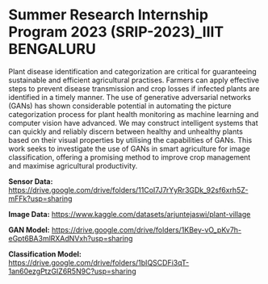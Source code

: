 # Summer Research Internship Program 2023 (SRIP-2023)_IIIT BENGALURU
Plant disease identification and categorization are critical for guaranteeing sustainable and efficient agricultural practises. Farmers can apply effective steps to prevent disease transmission and crop losses if infected plants are identified in a timely manner. The use of generative adversarial networks (GANs) has shown considerable potential in automating the picture categorization process for plant health monitoring as machine learning and computer vision have advanced. We may construct intelligent systems that can quickly and reliably discern between healthy and unhealthy plants based on their visual properties by utilising the capabilities of GANs. This work seeks to investigate the use of GANs in smart agriculture for image classification, offering a promising method to improve crop management and maximise agricultural productivity.

**Sensor Data:**
https://drive.google.com/drive/folders/11CoI7J7rYyRr3GDk_92sf6xrh5Z-mFFk?usp=sharing

**Image Data:**
https://www.kaggle.com/datasets/arjuntejaswi/plant-village

**GAN Model:**
https://drive.google.com/drive/folders/1KBey-vO_pKv7h-eGpt6BA3mlRXAdNVxh?usp=sharing

**Classification Model:**
https://drive.google.com/drive/folders/1bIQSCDFi3qT-1an60ezgPtzGIZ6R5N9C?usp=sharing
